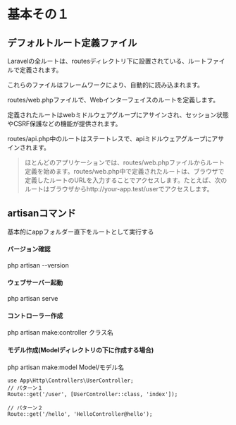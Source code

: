 # 基本その１
## デフォルトルート定義ファイル
Laravelの全ルートは、routesディレクトリ下に設置されている、ルートファイルで定義されます。

これらのファイルはフレームワークにより、自動的に読み込まれます。

routes/web.phpファイルで、Webインターフェイスのルートを定義します。

定義されたルートはwebミドルウェアグループにアサインされ、セッション状態やCSRF保護などの機能が提供されます。

routes/api.php中のルートはステートレスで、apiミドルウェアグループにアサインされます。

> ほとんどのアプリケーションでは、routes/web.phpファイルからルート定義を始めます。routes/web.php中で定義されたルートは、ブラウザで定義したルートのURLを入力することでアクセスします。たとえば、次のルートはブラウザからhttp://your-app.test/userでアクセスします。

## artisanコマンド
基本的にappフォルダー直下をルートとして実行する

#### バージョン確認
php artisan --version

#### ウェブサーバー起動
php artisan serve

#### コントローラー作成
php artisan make:controller クラス名

#### モデル作成(Modelディレクトリの下に作成する場合)
php artisan make:model Model/モデル名

```
use App\Http\Controllers\UserController;
// パターン１
Route::get('/user', [UserController::class, 'index']);

// パターン２
Route::get('/hello', 'HelloController@hello');

```
